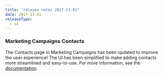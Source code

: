 ```yaml
---
title: "release notes 2017-11-01"
date: 2017-11-01
releaseType:
  - ui
---
```


###	Marketing Campaigns Contacts

The Contacts page in Marketing Campaigns has been updated to improve the user experience! The UI has been simplified to make adding contacts more streamlined and easy-to-use. For more information, see the <a href="h{{root_url}}/help-support/managing-contacts/adding-contacts.html">documentation</a>.
  
